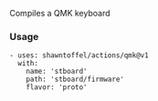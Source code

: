 Compiles a QMK keyboard

### Usage
```
- uses: shawntoffel/actions/qmk@v1
  with:
    name: 'stboard'
    path: 'stboard/firmware'
    flavor: 'proto'
 ```
